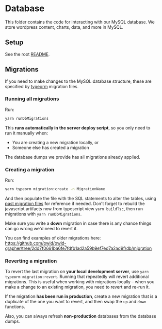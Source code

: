 # Database

This folder contains the code for interacting with our MySQL database. We store wordpress content, charts, data, and more in MySQL.

## Setup

See the root [README](../README.md).

## Migrations

If you need to make changes to the MySQL database structure, these are specified by [typeorm](https://typeorm.io/#/migrations) migration files.

### Running all migrations

Run:

```sh
yarn runDbMigrations
```

This **runs automatically in the server deploy script**, so you only need to run it manually when:

-   You are creating a new migration locally, or
-   Someone else has created a migration

The database dumps we provide has all migrations already applied.

### Creating a migration

Run:

```sh
yarn typeorm migration:create -n MigrationName
```

And then populate the file with the SQL statements to alter the tables, using [past migration files](./migration) for reference if needed. Don't forget to rebuild the javascript artifacts now from typescript view `yarn buildTsc`, then run migrations with `yarn runDbMigrations`.

Make sure you write a **down** migration in case there is any chance things can go wrong we'd need to revert it.

You can find examples of older migrations here: https://github.com/owid/owid-grapher/tree/2dd7f0661ba6fe7fdfb1ad2a59b9ef7ed7a2ad9f/db/migration

### Reverting a migration

To revert the last migration on **your local development server**, use `yarn typeorm migration:revert`. Running that repeatedly will revert additional migrations. This is useful when working with migrations locally – when you make a change to an existing migration, you need to revert and re-run it.

If the migration **has been run in production**, create a new migration that is a duplicate of the one you want to revert, and then swap the `up` and `down` functions.

Also, you can always refresh **non-production** databases from the database dumps.
